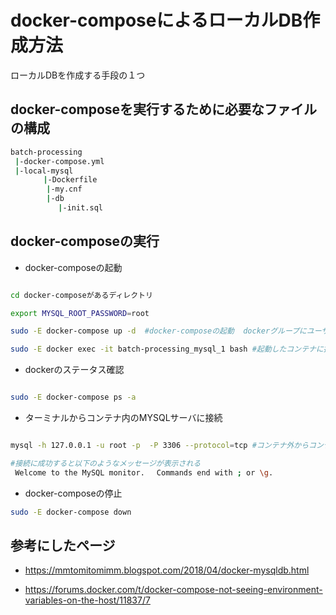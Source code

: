 # docker-composeによるローカルDB作成方法
ローカルDBを作成する手段の１つ

## docker-composeを実行するために必要なファイルの構成

```bash
batch-processing
 |-docker-compose.yml
 |-local-mysql
    　　|-Dockerfile 
        |-my.cnf
        |-db
        　 |-init.sql

```


## docker-composeの実行

* docker-composeの起動

```bash

cd docker-composeがあるディレクトリ

export MYSQL_ROOT_PASSWORD=root

sudo -E docker-compose up -d  #docker-composeの起動  dockerグループにユーザを追加していない場合　sudo -E

sudo -E docker exec -it batch-processing_mysql_1 bash #起動したコンテナに接続

```

* dockerのステータス確認

```bash

sudo -E docker-compose ps -a

```

* ターミナルからコンテナ内のMYSQLサーバに接続

```bash

mysql -h 127.0.0.1 -u root -p  -P 3306 --protocol=tcp #コンテナ外からコンテナ内のmysqlに接続

#接続に成功すると以下のようなメッセージが表示される
 Welcome to the MySQL monitor.　 Commands end with ; or \g.

```


* docker-composeの停止

```bash
sudo -E docker-compose down

```


## 参考にしたページ

* https://mmtomitomimm.blogspot.com/2018/04/docker-mysqldb.html


* https://forums.docker.com/t/docker-compose-not-seeing-environment-variables-on-the-host/11837/7
 